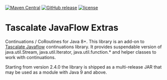 [![Maven Central](https://img.shields.io/maven-central/v/net.tascalate.javaflow/net.tascalate.javaflow.extras.svg)](https://search.maven.org/artifact/net.tascalate.javaflow/net.tascalate.javaflow.extras/2.4.1/jar) [![GitHub release](https://img.shields.io/github/release/vsilaev/tascalate-javaflow-extras.svg)](https://github.com/vsilaev/tascalate-javaflow-extras/releases/tag/2.4.1) [![license](https://img.shields.io/github/license/vsilaev/tascalate-javaflow-extras.svg)](https://github.com/vsilaev/tascalate-javaflow-extras/blob/master/LICENSE)

# Tascalate JavaFlow Extras
Continuations / CoRoutines for Java 8+. This library is an add-on to [Tascalate Javaflow](https://github.com/vsilaev/tascalate-javaflow) continuations library. It provides suspendable version of java.util.Stream, java.util.Iterator, java.util.function.*  and helper classes to work with continuations.

Starting from version 2.4.0 the library is shipped as a multi-release JAR that may be used as a module with Java 9 and above.
